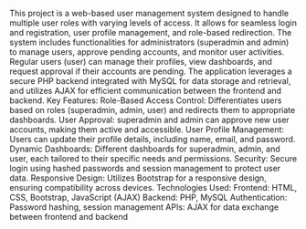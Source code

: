 This project is a web-based user management system designed to handle multiple user roles with varying levels of access. It allows for seamless login and registration, user profile management, and role-based redirection. The system includes functionalities for administrators (superadmin and admin) to manage users, approve pending accounts, and monitor user activities. Regular users (user) can manage their profiles, view dashboards, and request approval if their accounts are pending. The application leverages a secure PHP backend integrated with MySQL for data storage and retrieval, and utilizes AJAX for efficient communication between the frontend and backend.  Key Features: Role-Based Access Control: Differentiates users based on roles (superadmin, admin, user) and redirects them to appropriate dashboards. User Approval: superadmin and admin can approve new user accounts, making them active and accessible. User Profile Management: Users can update their profile details, including name, email, and password. Dynamic Dashboards: Different dashboards for superadmin, admin, and user, each tailored to their specific needs and permissions. Security: Secure login using hashed passwords and session management to protect user data. Responsive Design: Utilizes Bootstrap for a responsive design, ensuring compatibility across devices. Technologies Used: Frontend: HTML, CSS, Bootstrap, JavaScript (AJAX) Backend: PHP, MySQL Authentication: Password hashing, session management APIs: AJAX for data exchange between frontend and backend
